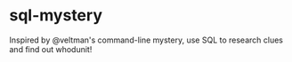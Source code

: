 # sql-mystery
Inspired by @veltman's command-line mystery, use SQL to research clues and find out whodunit! 
